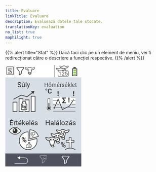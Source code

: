 ```yaml
---
title: Evaluare
linkTitle: Evaluare
description: Evaluează datele tale stocate.
translationKey: evaluation
no_list: true
maphilight: true
---
```

{{% alert title="Sfat" %}}
Dacă faci clic pe un element de meniu, vei fi redirecționat către o descriere a funcției respective.
{{% /alert %}}

<img src="images/evaluate.png" alt="Evaluare VitalControl" title="Evaluare" usemap="#workmap" class="maphilight" />

<map name="workmap">
  <area shape="rect" coords="3,40,116,160" alt="Greutate" title="Evaluează datele tale stocate în secțiunea Greutate&#10;Clic mouse: deschide documentația" href="/en/docs/evaluation/weight/">
  <area shape="rect" coords="3,160,116,279" alt="Evaluare" title="Evaluează datele tale stocate în secțiunea evaluare&#10;Clic mouse: deschide documentația" href="/en/docs/evaluation/rating/">

  <area shape="rect" coords="116,40,238,160" alt="Temperatură" title="Evaluează datele tale stocate în secțiunea Temperatură&#10;Clic mouse: deschide documentația" href="/en/docs/evaluation/temperature/">
  <area shape="rect" coords="116,160,238,279" alt="Mortalitate" title="Evaluează datele tale stocate în secțiunea mortalitate&#10;Clic mouse: deschide documentația" href="/en/docs/evaluation/mortality/">

  <area shape="rect" coords="150,282,238,319" alt="Filtru" title="Setează un filtru&#10;Clic mouse: către documentație" href="/en/docs/filter">
  <area shape="rect" coords="2,282,95,319" alt="Înapoi" title="Revină un nivel înapoi&#10;Clic mouse: către documentație" href="/en/docs/menu/mainmenu/">
</map>
